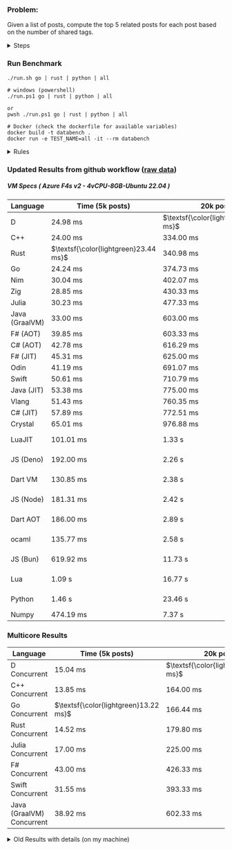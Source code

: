 ### Problem:

Given a list of posts, compute the top 5 related posts for each post based on the number of shared tags.

<details>
<summary> Steps </summary>

-   Read the posts JSON file.
-   Iterate over the posts and populate a map containing: `tag -> List<int>`, with the int representing the post index of each post with that tag.
-   Iterate over the posts and for each post:
    -   Create a map: `PostIndex -> int` to track the number of shared tags
    -   For each tag, Iterate over the posts that have that tag
    -   For each post, increment the shared tag count in the map.
-   Sort the related posts by the number of shared tags.
-   Write the top 5 related posts for each post to a new JSON file.
</details>

### Run Benchmark

```
./run.sh go | rust | python | all

# windows (powershell)
./run.ps1 go | rust | python | all

or
pwsh ./run.ps1 go | rust | python | all

# Docker (check the dockerfile for available variables)
docker build -t databench .
docker run -e TEST_NAME=all -it --rm databench
```

<details>
<summary> Rules </summary>

<h3>No:</h3>

-   FFI (including assembly inlining)
-   Unsafe code blocks
-   Custom benchmarking
-   Disabling runtime checks (bounds etc)
-   Specific hardware targeting
-   SIMD for single threaded solutions
-   Hardcoding number of posts
-   Lazy evaluation (Unless results are computed at runtime and timed)
-   Computation Caching

<h3>Must:</h3>

-   Support up to 100,000 posts
-   Parse json at runtime
-   Support up to 100 tags
-   Use a stable release of the compiler/runtime
-   Represent tags as strings
-   Be production ready
-   Use general purpose datastructures (not tailored for this benchmark)
</details>

### Updated Results from github workflow ([raw data](https://github.com/jinyus/related_post_gen/blob/main/raw_results.md))

##### VM Specs ( Azure F4s v2 - 4vCPU-8GB-Ubuntu 22.04 )

| Language       | Time (5k posts)                       | 20k posts                              | 60k posts                           | Total    |
| -------------- | ------------------------------------- | -------------------------------------- | ----------------------------------- | -------- |
| D              | 24.98 ms                              | $\textsf{\color{lightgreen}315.52 ms}$ | $\textsf{\color{lightgreen}2.70 s}$ | 3.04 s   |
| C++            | 24.00 ms                              | 334.00 ms                              | 2.95 s                              | 3.31 s   |
| Rust           | $\textsf{\color{lightgreen}23.44 ms}$ | 340.98 ms                              | 3.04 s                              | 3.40 s   |
| Go             | 24.24 ms                              | 374.73 ms                              | 3.28 s                              | 3.68 s   |
| Nim            | 30.04 ms                              | 402.07 ms                              | 3.56 s                              | 4.00 s   |
| Zig            | 28.85 ms                              | 430.33 ms                              | 3.84 s                              | 4.30 s   |
| Julia          | 30.23 ms                              | 477.33 ms                              | 4.22 s                              | 4.73 s   |
| Java (GraalVM) | 33.00 ms                              | 603.00 ms                              | 4.21 s                              | 4.84 s   |
| F# (AOT)       | 39.85 ms                              | 603.33 ms                              | 5.20 s                              | 5.84 s   |
| C# (AOT)       | 42.78 ms                              | 616.29 ms                              | 5.42 s                              | 6.08 s   |
| F# (JIT)       | 45.31 ms                              | 625.00 ms                              | 5.49 s                              | 6.16 s   |
| Odin           | 41.19 ms                              | 691.07 ms                              | 6.10 s                              | 6.84 s   |
| Swift          | 50.61 ms                              | 710.79 ms                              | 6.18 s                              | 6.94 s   |
| Java (JIT)     | 53.38 ms                              | 775.00 ms                              | 6.46 s                              | 7.29 s   |
| Vlang          | 51.43 ms                              | 760.35 ms                              | 6.66 s                              | 7.47 s   |
| C# (JIT)       | 57.89 ms                              | 772.51 ms                              | 6.77 s                              | 7.60 s   |
| Crystal        | 65.01 ms                              | 976.88 ms                              | 8.64 s                              | 9.69 s   |
| LuaJIT         | 101.01 ms                             | 1.33 s                                 | 10.71 s                             | 12.13 s  |
| JS (Deno)      | 192.00 ms                             | 2.26 s                                 | 20.03 s                             | 22.48 s  |
| Dart VM        | 130.85 ms                             | 2.38 s                                 | 21.09 s                             | 23.60 s  |
| JS (Node)      | 181.31 ms                             | 2.42 s                                 | 21.46 s                             | 24.07 s  |
| Dart AOT       | 186.00 ms                             | 2.89 s                                 | 25.80 s                             | 28.87 s  |
| ocaml          | 135.77 ms                             | 2.58 s                                 | 32.71 s                             | 35.42 s  |
| JS (Bun)       | 619.92 ms                             | 11.73 s                                | 109.05 s                            | 121.40 s |
| Lua            | 1.09 s                                | 16.77 s                                | 149.91 s                            | 167.77 s |
| Python         | 1.46 s                                | 23.46 s                                | 215.71 s                            | 240.64 s |
| Numpy          | 474.19 ms                             | 7.37 s                                 | OOM                                 | N/A      |

### Multicore Results

| Language                  | Time (5k posts)                       | 20k posts                              | 60k posts                           | Total  |
| ------------------------- | ------------------------------------- | -------------------------------------- | ----------------------------------- | ------ |
| D Concurrent              | 15.04 ms                              | $\textsf{\color{lightgreen}145.67 ms}$ | $\textsf{\color{lightgreen}1.16 s}$ | 1.32 s |
| C++ Concurrent            | 13.85 ms                              | 164.00 ms                              | 1.38 s                              | 1.56 s |
| Go Concurrent             | $\textsf{\color{lightgreen}13.22 ms}$ | 166.44 ms                              | 1.42 s                              | 1.60 s |
| Rust Concurrent           | 14.52 ms                              | 179.80 ms                              | 1.57 s                              | 1.77 s |
| Julia Concurrent          | 17.00 ms                              | 225.00 ms                              | 1.94 s                              | 2.19 s |
| F# Concurrent             | 43.00 ms                              | 426.33 ms                              | 3.35 s                              | 3.82 s |
| Swift Concurrent          | 31.55 ms                              | 393.33 ms                              | 3.46 s                              | 3.89 s |
| Java (GraalVM) Concurrent | 38.92 ms                              | 602.33 ms                              | 5.31 s                              | 5.95 s |

<details>
<summary> Old Results with details (on my machine) </summary>

| Language   | Processing Time | Total (+ I/O) | Details                                                                                                                                                                                                                                                                                         |
| ---------- | --------------- | ------------- | ----------------------------------------------------------------------------------------------------------------------------------------------------------------------------------------------------------------------------------------------------------------------------------------------- |
| Rust       | -               | 4.5s          | Initial                                                                                                                                                                                                                                                                                         |
| Rust v2    | -               | 2.60s         | Replace std HashMap with fxHashMap by [phazer99](https://www.reddit.com/r/rust/comments/16plgok/comment/k1rtr4x/?utm_source=share&utm_medium=web2x&context=3)                                                                                                                                   |
| Rust v3    | -               | 1.28s         | Preallocate and reuse map and unstable sort by [vdrmn](https://www.reddit.com/r/rust/comments/16plgok/comment/k1rzo7g/?utm_source=share&utm_medium=web2x&context=3) and [Darksonn](https://www.reddit.com/r/rust/comments/16plgok/comment/k1rzwdx/?utm_source=share&utm_medium=web2x&context=3) |
| Rust v4    | -               | 0.13s         | Use Post index as key instead of Pointer and Binary Heap by [RB5009](https://www.reddit.com/r/rust/comments/16plgok/comment/k1s5ea0/?utm_source=share&utm_medium=web2x&context=3)                                                                                                               |
| Rust v5    | 38ms            | 52ms          | Rm hashing from loop and use vec[count] instead of map[index]count by RB5009                                                                                                                                                                                                                    |
| Rust v6    | 23ms            | 36ms          | Optimized Binary Heap Ops by [scottlamb](https://github.com/jinyus/related_post_gen/pull/12)                                                                                                                                                                                                    |
| Rust Rayon | 9ms             | 22ms          | Parallelize by [masmullin2000](https://github.com/jinyus/related_post_gen/pull/4)                                                                                                                                                                                                               |
| Rust Rayon | 8ms             | 22ms          | Remove comparison out of hot loop                                                                                                                                                                                                                                                               |
| ⠀          | ⠀               | ⠀             | ⠀                                                                                                                                                                                                                                                                                               |
| Go         | -               | 1.5s          | Initial                                                                                                                                                                                                                                                                                         |
| Go v2      | -               | 80ms          | Add rust optimizations                                                                                                                                                                                                                                                                          |
| Go v3      | 56ms            | 70ms          | Use goccy/go-json                                                                                                                                                                                                                                                                               |
| Go v3      | 34ms            | 55ms          | Use generic binaryheap by [DrBlury](https://github.com/jinyus/related_post_gen/pull/7)                                                                                                                                                                                                          |
| Go v4      | 26ms            | 50ms          | Replace binary heap with custom priority queue                                                                                                                                                                                                                                                  |
| Go v5      | 20ms            | 43ms          | Remove comparison out of hot loop                                                                                                                                                                                                                                                               |
| Go Con     | 10ms            | 33ms          | Go concurrency by [tirprox](https://github.com/jinyus/related_post_gen/pull/17) and [DrBlury](https://github.com/jinyus/related_post_gen/pull/8)                                                                                                                                                |
| Go Con v2  | 5ms             | 29ms          | Use arena, use waitgroup, rm binheap by [DrBlury](https://github.com/jinyus/related_post_gen/pull/20)                                                                                                                                                                                           |
| ⠀          | ⠀               | ⠀             | ⠀                                                                                                                                                                                                                                                                                               |
| Python     | -               | 7.81s         | Initial                                                                                                                                                                                                                                                                                         |
| Python v2  | 1.35s           | 1.53s         | Add rust optimizations by [dave-andersen](https://github.com/jinyus/related_post_gen/pull/10)                                                                                                                                                                                                   |
| Numpy      | 0.57s           | 0.85s         | Numpy implementation by [Copper280z](https://github.com/jinyus/related_post_gen/pull/11)                                                                                                                                                                                                        |
| ⠀          | ⠀               | ⠀             | ⠀                                                                                                                                                                                                                                                                                               |
| Crystal    | 50ms            | 96ms          | Inital w/ previous optimizations                                                                                                                                                                                                                                                                |
| Crystal v2 | 33ms            | 72ms          | Replace binary heap with custom priority queue                                                                                                                                                                                                                                                  |
| ⠀          | ⠀               | ⠀             | ⠀                                                                                                                                                                                                                                                                                               |
| Odin       | 110ms           | 397ms         | Ported from golang code                                                                                                                                                                                                                                                                         |
| Odin v2    | 104ms           | 404ms         | Remove comparison out of hot loop                                                                                                                                                                                                                                                               |
| ⠀          | ⠀               | ⠀             | ⠀                                                                                                                                                                                                                                                                                               |
| Dart VM    | 125ms           | 530ms         | Ported from golang code                                                                                                                                                                                                                                                                         |
| Dart bin   | 274ms           | 360ms         | Compiled executable                                                                                                                                                                                                                                                                             |
| ⠀          | ⠀               | ⠀             | ⠀                                                                                                                                                                                                                                                                                               |
| Vlang      | 339ms           | 560ms         | Ported from golang code                                                                                                                                                                                                                                                                         |
| ⠀          | ⠀               | ⠀             | ⠀                                                                                                                                                                                                                                                                                               |
| Zig        | 80ms            | 110ms         | Provided by [akhildevelops](https://github.com/jinyus/related_post_gen/pull/30)                                                                                                                                                                                                                 |

</details>
